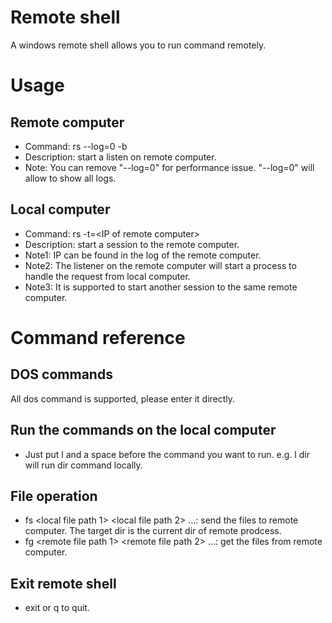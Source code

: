 Remote shell
============

A windows remote shell allows you to run command remotely.

Usage
=====
## Remote computer
* Command: rs --log=0 -b
* Description: start a listen on remote computer.
* Note: You can remove "--log=0" for performance issue. "--log=0" will allow to show all logs.

## Local computer
* Command: rs -t=\<IP of remote computer\>
* Description: start a session to the remote computer.
* Note1: IP can be found in the log of the remote computer.
* Note2: The listener on the remote computer will start a process to handle the request from local computer.
* Note3: It is supported to start another session to the same remote computer.

Command reference
=================
## DOS commands
All dos command is supported, please enter it directly.

## Run the commands on the local computer
* Just put l and a space before the command you want to run. e.g. l dir will run dir command locally.

## File operation
* fs \<local file path 1\> \<local file path 2\> ...: send the files to remote computer. The target dir is the current dir of remote prodcess.
* fg \<remote file path 1\> \<remote file path 2\> ...: get the files from remote computer.

## Exit remote shell
* exit or q to quit.
